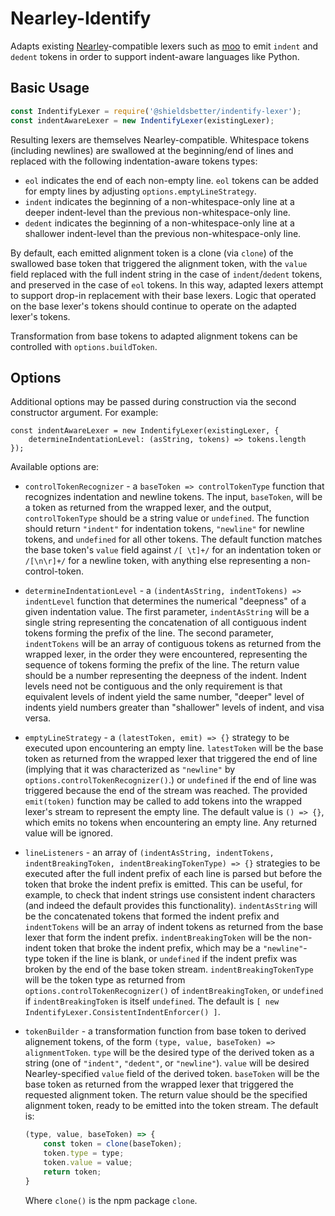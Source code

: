 # Nearley-Identify

Adapts existing [Nearley](https://www.npmjs.com/package/nearley)-compatible
lexers such as [moo](https://www.npmjs.com/package/moo) to emit `indent` and
`dedent` tokens in order to support indent-aware languages like Python.

## Basic Usage

```javascript
const IndentifyLexer = require('@shieldsbetter/indentify-lexer');
const indentAwareLexer = new IndentifyLexer(existingLexer);
```

Resulting lexers are themselves Nearley-compatible.  Whitespace tokens
(including newlines) are swallowed at the beginning/end of lines and replaced
with the following indentation-aware tokens types:

* `eol` indicates the end of each non-empty line.  `eol` tokens can be added for
  empty lines by adjusting `options.emptyLineStrategy`.
* `indent` indicates the beginning of a non-whitespace-only line at a deeper
  indent-level than the previous non-whitespace-only line.
* `dedent` indicates the beginning of a non-whitespace-only line at a shallower
  indent-level than the previous non-whitespace-only line.

By default, each emitted alignment token is a clone (via `clone`) of the
swallowed base token that triggered the alignment token, with the `value` field
replaced with the full indent string in the case of `indent`/`dedent` tokens,
and preserved in the case of `eol` tokens.  In this way, adapted lexers attempt
to support drop-in replacement with their base lexers.  Logic that operated on
the base lexer's tokens should continue to operate on the adapted lexer's
tokens.

Transformation from base tokens to adapted alignment tokens can be controlled
with `options.buildToken`.

## Options

Additional options may be passed during construction via the second constructor
argument.  For example:

```
const indentAwareLexer = new IndentifyLexer(existingLexer, {
    determineIndentationLevel: (asString, tokens) => tokens.length
});
```

Available options are:

* `controlTokenRecognizer` - a `baseToken => controlTokenType` function that
  recognizes indentation and newline tokens.  The input, `baseToken`, will be a
  token as returned from the wrapped lexer, and the output, `controlTokenType`
  should be a string value or `undefined`.  The function should return
  `"indent"` for indentation tokens, `"newline"` for newline tokens, and
  `undefined` for all other tokens.  The default function matches the base
  token's `value` field against `/[ \t]+/` for an indentation token or
  `/[\n\r]+/` for a newline token, with anything else representing a
  non-control-token.
* `determineIndentationLevel` - a
  `(indentAsString, indentTokens) => indentLevel` function that determines the
  numerical "deepness" of a given indentation value.  The first parameter,
  `indentAsString` will be a single string representing the concatenation of all
  contiguous indent tokens forming the prefix of the line.  The second
  parameter, `indentTokens` will be an array of contiguous tokens as returned
  from the wrapped lexer, in the order they were encountered, representing the
  sequence of tokens forming the prefix of the line.  The return value should be
  a number representing the deepness of the indent.  Indent levels need not be
  contiguous and the only requirement is that equivalent levels of indent yield
  the same number, "deeper" level of indents yield numbers greater than
  "shallower" levels of indent, and visa versa.
* `emptyLineStrategy` - a `(latestToken, emit) => {}` strategy to be executed
  upon encountering an empty line.  `latestToken` will be the base token as
  returned from the wrapped lexer that triggered the end of line (implying that
  it was characterized as `"newline"` by `options.controlTokenRecognizer()`.) or
  `undefined` if the end of line was triggered because the end of the stream was
  reached.  The provided `emit(token)` function may be called to add tokens into
  the wrapped lexer's stream to represent the empty line.  The default value is
  `() => {}`, which emits no tokens when encountering an empty line.  Any
  returned value will be ignored.
* `lineListeners` - an array of `(indentAsString, indentTokens,
  indentBreakingToken, indentBreakingTokenType) => {}` strategies to be executed
  after the full indent prefix of each line is parsed but before the token that
  broke the indent prefix is emitted.  This can be useful, for example, to check
  that indent strings use consistent indent characters (and indeed the default
  provides this functionality).  `indentAsString` will be the concatenated
  tokens that formed the indent prefix and `indentTokens` will be an array of
  indent tokens as returned from the base lexer that form the indent prefix.
  `indentBreakingToken` will be the non-indent token that broke the indent
  prefix, which may be a `"newline"`-type token if the line is blank, or
  `undefined` if the indent prefix was broken by the end of the base token
  stream.  `indentBreakingTokenType` will be the token type as returned from
  `options.controlTokenRecognizer()` of `indentBreakingToken`, or `undefined` if
  `indentBreakingToken` is itself `undefined`.  The default is
  `[ new IndentifyLexer.ConsistentIndentEnforcer() ]`.
* `tokenBuilder` - a transformation function from base token to derived
  alignement tokens, of the form `(type, value, baseToken) => alignmentToken`.
  `type` will be the desired type of the derived token as a string (one of
  `"indent"`, `"dedent"`, or `"newline"`).  `value` will be desired
  Nearley-specified `value` field of the derived token.  `baseToken` will be the
  base token as returned from the wrapped lexer that triggered the requested
  alignment token.  The return value should be the specified alignment token,
  ready to be emitted into the token stream.  The default is:
  
  ```javascript
  (type, value, baseToken) => {
      const token = clone(baseToken);
      token.type = type;
      token.value = value;
      return token;
  }
  ```
  
  Where `clone()` is the npm package `clone`.

